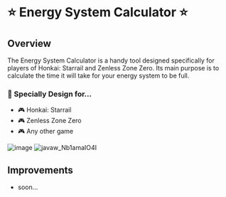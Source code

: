 # ⭐ Energy System Calculator ⭐

## Overview
The Energy System Calculator is a handy tool designed specifically for players of Honkai: Starrail and Zenless Zone Zero. 
Its main purpose is to calculate the time it will take for your energy system to be full.

### 🩵 Specially Design for...
* 🎮 Honkai: Starrail
* 🎮 Zenless Zone Zero
* 🎮 Any other game

![image](https://github.com/user-attachments/assets/36ae5eee-bb8c-496d-98c7-88c48f435bab)
![javaw_Nb1amaIO4I](https://github.com/user-attachments/assets/3a5cc016-120d-4d56-9ac2-677e61b267b2)

## Improvements
* soon...
